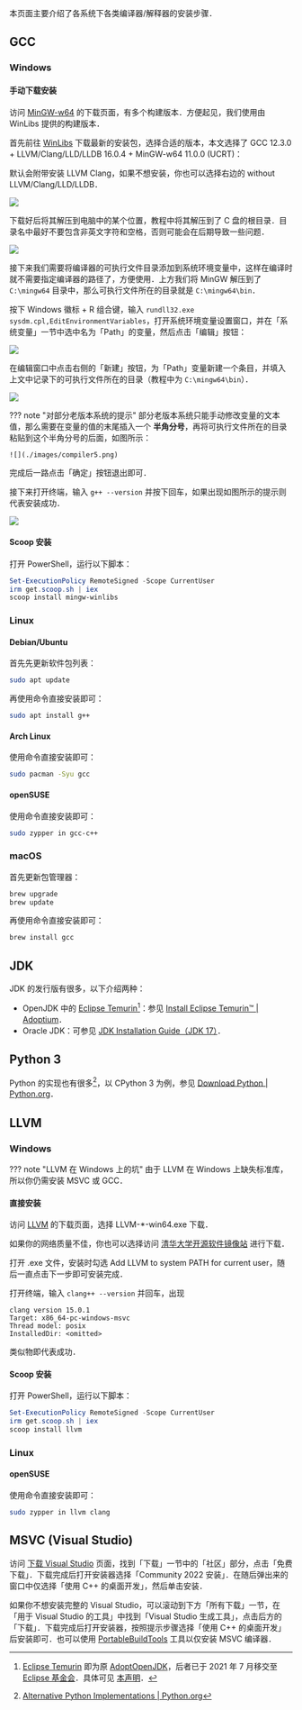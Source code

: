 本页面主要介绍了各系统下各类编译器/解释器的安装步骤．

## GCC

### Windows

#### 手动下载安装

访问 [MinGW-w64](https://www.mingw-w64.org/downloads) 的下载页面，有多个构建版本．方便起见，我们使用由 WinLibs 提供的构建版本．

首先前往 [WinLibs](https://winlibs.com) 下载最新的安装包，选择合适的版本，本文选择了 GCC 12.3.0 + LLVM/Clang/LLD/LLDB 16.0.4 + MinGW-w64 11.0.0 (UCRT)：

默认会附带安装 LLVM Clang，如果不想安装，你也可以选择右边的 without LLVM/Clang/LLD/LLDB．

![](./images/compiler1.png)

下载好后将其解压到电脑中的某个位置，教程中将其解压到了 C 盘的根目录．目录名中最好不要包含非英文字符和空格，否则可能会在后期导致一些问题．

![](./images/compiler2.png)

接下来我们需要将编译器的可执行文件目录添加到系统环境变量中，这样在编译时就不需要指定编译器的路径了，方便使用．上方我们将 MinGW 解压到了 `C:\mingw64` 目录中，那么可执行文件所在的目录就是 `C:\mingw64\bin`．

按下 Windows 徽标 + R 组合键，输入 `rundll32.exe sysdm.cpl,EditEnvironmentVariables`，打开系统环境变量设置窗口，并在「系统变量」一节中选中名为「Path」的变量，然后点击「编辑」按钮：

![](./images/compiler3.png)

在编辑窗口中点击右侧的「新建」按钮，为「Path」变量新建一个条目，并填入上文中记录下的可执行文件所在的目录（教程中为 `C:\mingw64\bin`）．

![](./images/compiler4.png)

??? note "对部分老版本系统的提示"
    部分老版本系统只能手动修改变量的文本值，那么需要在变量的值的末尾插入一个 **半角分号**，再将可执行文件所在的目录粘贴到这个半角分号的后面，如图所示：
    
    ![](./images/compiler5.png)

完成后一路点击「确定」按钮退出即可．

接下来打开终端，输入 `g++ --version` 并按下回车，如果出现如图所示的提示则代表安装成功．

![](./images/compiler6.png)

#### Scoop 安装

打开 PowerShell，运行以下脚本：

```powershell
Set-ExecutionPolicy RemoteSigned -Scope CurrentUser
irm get.scoop.sh | iex
scoop install mingw-winlibs
```

### Linux

#### Debian/Ubuntu

首先先更新软件包列表：

```bash
sudo apt update
```

再使用命令直接安装即可：

```bash
sudo apt install g++
```

#### Arch Linux

使用命令直接安装即可：

```bash
sudo pacman -Syu gcc
```

#### openSUSE

使用命令直接安装即可：

```bash
sudo zypper in gcc-c++
```

### macOS

首先更新包管理器：

```bash
brew upgrade
brew update
```

再使用命令直接安装即可：

```bash
brew install gcc
```

## JDK

JDK 的发行版有很多，以下介绍两种：

-   OpenJDK 中的 [Eclipse Temurin](https://adoptium.net/zh-cn/)[^temurin]：参见 [Install Eclipse Temurin™ | Adoptium](https://adoptium.net/zh-CN/installation/)．
-   Oracle JDK：可参见 [JDK Installation Guide（JDK 17）](https://docs.oracle.com/en/java/javase/17/install/overview-jdk-installation.html)．

## Python 3

Python 的实现也有很多[^pythonimpl]，以 CPython 3 为例，参见 [Download Python | Python.org](https://www.python.org/downloads/)．

## LLVM

### Windows

??? note "LLVM 在 Windows 上的坑"
    由于 LLVM 在 Windows 上缺失标准库，所以你仍需安装 MSVC 或 GCC．

#### 直接安装

访问 [LLVM](https://github.com/llvm/llvm-project/releases/latest) 的下载页面，选择 LLVM-\*-win64.exe 下载．

如果你的网络质量不佳，你也可以选择访问 [清华大学开源软件镜像站](https://mirrors.tuna.tsinghua.edu.cn/github-release/llvm/llvm-project/LatestRelease/) 进行下载．

打开 .exe 文件，安装时勾选 Add LLVM to system PATH for current user，随后一直点击下一步即可安装完成．

打开终端，输入 `clang++ --version` 并回车，出现

```text
clang version 15.0.1
Target: x86_64-pc-windows-msvc
Thread model: posix
InstalledDir: <omitted>
```

类似物即代表成功．

#### Scoop 安装

打开 PowerShell，运行以下脚本：

```powershell
Set-ExecutionPolicy RemoteSigned -Scope CurrentUser
irm get.scoop.sh | iex
scoop install llvm
```

### Linux

#### openSUSE

使用命令直接安装即可：

```bash
sudo zypper in llvm clang
```

## MSVC (Visual Studio)

访问 [下载 Visual Studio](https://visualstudio.microsoft.com/zh-hans/downloads/) 页面，找到「下载」一节中的「社区」部分，点击「免费下载」．下载完成后打开安装器选择「Community 2022 安装」．在随后弹出来的窗口中仅选择「使用 C++ 的桌面开发」，然后单击安装．

如果你不想安装完整的 Visual Studio，可以滚动到下方「所有下载」一节，在「用于 Visual Studio 的工具」中找到「Visual Studio 生成工具」，点击后方的「下载」．下载完成后打开安装器，按照提示步骤选择「使用 C++ 的桌面开发」后安装即可．也可以使用 [PortableBuildTools](https://github.com/Data-Oriented-House/PortableBuildTools) 工具以仅安装 MSVC 编译器．

[^temurin]: [Eclipse Temurin](https://adoptium.net/) 即为原 [AdoptOpenJDK](https://adoptopenjdk.net/)，后者已于 2021 年 7 月移交至 [Eclipse 基金会](https://www.eclipse.org/org/foundation/)．具体可见 [本声明](https://blog.adoptopenjdk.net/2021/03/transition-to-eclipse-an-update/)．

[^pythonimpl]: [Alternative Python Implementations | Python.org](https://www.python.org/download/alternatives/)

